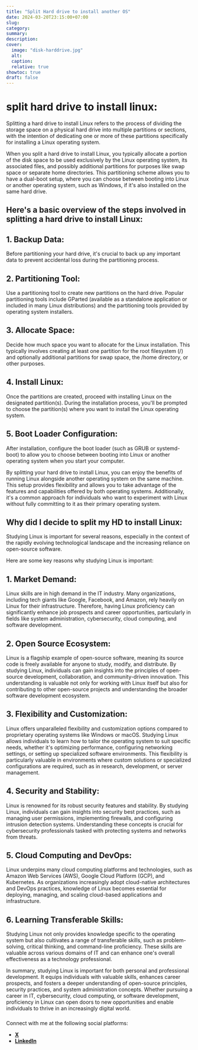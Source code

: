 ```yaml
---
title: "Split Hard drive to install another OS"
date: 2024-03-20T23:15:00+07:00
slug: 
category: 
summary:
description: 
cover:
  image: "disk-harddrive.jpg"
  alt:
  caption: 
  relative: true
showtoc: true
draft: false
---
```


# split hard drive to install linux: 

Splitting a hard drive to install Linux refers to the process of dividing the storage space on a physical hard drive into multiple partitions or sections, with the intention of dedicating one or more of these partitions specifically for installing a Linux operating system.

When you split a hard drive to install Linux, you typically allocate a portion of the disk space to be used exclusively by the Linux operating system, its associated files, and possibly additional partitions for purposes like swap space or separate home directories. This partitioning scheme allows you to have a dual-boot setup, where you can choose between booting into Linux or another operating system, such as Windows, if it's also installed on the same hard drive.

## Here's a basic overview of the steps involved in splitting a hard drive to install Linux:

## 1. **Backup Data**: 
Before partitioning your hard drive, it's crucial to back up any important data to prevent accidental loss during the partitioning process.

## 2. **Partitioning Tool**: 
Use a partitioning tool to create new partitions on the hard drive. Popular partitioning tools include GParted (available as a standalone application or included in many Linux distributions) and the partitioning tools provided by operating system installers.

## 3. **Allocate Space**: 
Decide how much space you want to allocate for the Linux installation. This typically involves creating at least one partition for the root filesystem (/) and optionally additional partitions for swap space, the /home directory, or other purposes.

## 4. **Install Linux**: 
Once the partitions are created, proceed with installing Linux on the designated partition(s). During the installation process, you'll be prompted to choose the partition(s) where you want to install the Linux operating system.

## 5. **Boot Loader Configuration**: 
After installation, configure the boot loader (such as GRUB or systemd-boot) to allow you to choose between booting into Linux or another operating system when you start your computer.

By splitting your hard drive to install Linux, you can enjoy the benefits of running Linux alongside another operating system on the same machine. This setup provides flexibility and allows you to take advantage of the features and capabilities offered by both operating systems. Additionally, it's a common approach for individuals who want to experiment with Linux without fully committing to it as their primary operating system.

## Why did I decide to split my HD to install Linux:

Studying Linux is important for several reasons, especially in the context of the rapidly evolving technological landscape and the increasing reliance on open-source software. 

Here are some key reasons why studying Linux is important:

## 1. **Market Demand**: 
Linux skills are in high demand in the IT industry. Many organizations, including tech giants like Google, Facebook, and Amazon, rely heavily on Linux for their infrastructure. Therefore, having Linux proficiency can significantly enhance job prospects and career opportunities, particularly in fields like system administration, cybersecurity, cloud computing, and software development.

## 2. **Open Source Ecosystem**: 
Linux is a flagship example of open-source software, meaning its source code is freely available for anyone to study, modify, and distribute. By studying Linux, individuals can gain insights into the principles of open-source development, collaboration, and community-driven innovation. This understanding is valuable not only for working with Linux itself but also for contributing to other open-source projects and understanding the broader software development ecosystem.

## 3. **Flexibility and Customization**: 
Linux offers unparalleled flexibility and customization options compared to proprietary operating systems like Windows or macOS. Studying Linux allows individuals to learn how to tailor the operating system to suit specific needs, whether it's optimizing performance, configuring networking settings, or setting up specialized software environments. This flexibility is particularly valuable in environments where custom solutions or specialized configurations are required, such as in research, development, or server management.

## 4. **Security and Stability**: 
Linux is renowned for its robust security features and stability. By studying Linux, individuals can gain insights into security best practices, such as managing user permissions, implementing firewalls, and configuring intrusion detection systems. Understanding these concepts is crucial for cybersecurity professionals tasked with protecting systems and networks from threats.

## 5. **Cloud Computing and DevOps**: 
Linux underpins many cloud computing platforms and technologies, such as Amazon Web Services (AWS), Google Cloud Platform (GCP), and Kubernetes. As organizations increasingly adopt cloud-native architectures and DevOps practices, knowledge of Linux becomes essential for deploying, managing, and scaling cloud-based applications and infrastructure.

## 6. **Learning Transferable Skills**: 
Studying Linux not only provides knowledge specific to the operating system but also cultivates a range of transferable skills, such as problem-solving, critical thinking, and command-line proficiency. These skills are valuable across various domains of IT and can enhance one's overall effectiveness as a technology professional.

In summary, studying Linux is important for both personal and professional development. It equips individuals with valuable skills, enhances career prospects, and fosters a deeper understanding of open-source principles, security practices, and system administration concepts. Whether pursuing a career in IT, cybersecurity, cloud computing, or software development, proficiency in Linux can open doors to new opportunities and enable individuals to thrive in an increasingly digital world.

###

Connect with me at the following social platforms:
- [**X**](https://twitter.com/lexromoo)
- [**LinkedIn**](https://www.linkedin.com/in/alex-romo-0b720a2a2/)

